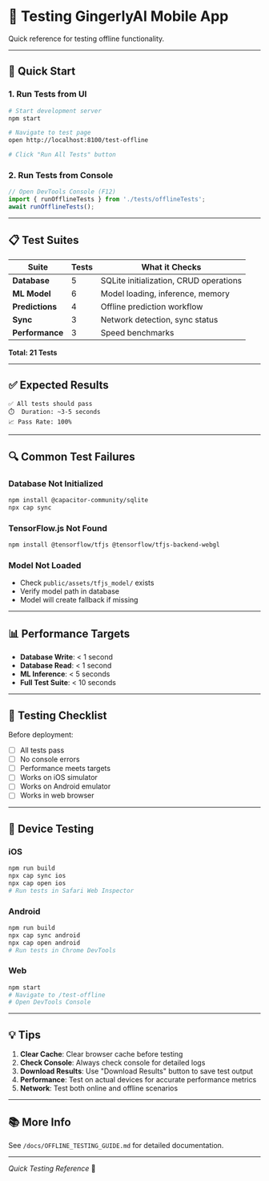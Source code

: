 # 🧪 Testing GingerlyAI Mobile App

Quick reference for testing offline functionality.

---

## 🚀 **Quick Start**

### **1. Run Tests from UI**

```bash
# Start development server
npm start

# Navigate to test page
open http://localhost:8100/test-offline

# Click "Run All Tests" button
```

### **2. Run Tests from Console**

```javascript
// Open DevTools Console (F12)
import { runOfflineTests } from './tests/offlineTests';
await runOfflineTests();
```

---

## 📋 **Test Suites**

| Suite | Tests | What it Checks |
|-------|-------|----------------|
| **Database** | 5 | SQLite initialization, CRUD operations |
| **ML Model** | 6 | Model loading, inference, memory |
| **Predictions** | 4 | Offline prediction workflow |
| **Sync** | 3 | Network detection, sync status |
| **Performance** | 3 | Speed benchmarks |

**Total: 21 Tests**

---

## ✅ **Expected Results**

```
✅ All tests should pass
⏱️  Duration: ~3-5 seconds
📈 Pass Rate: 100%
```

---

## 🔍 **Common Test Failures**

### **Database Not Initialized**
```bash
npm install @capacitor-community/sqlite
npx cap sync
```

### **TensorFlow.js Not Found**
```bash
npm install @tensorflow/tfjs @tensorflow/tfjs-backend-webgl
```

### **Model Not Loaded**
- Check `public/assets/tfjs_model/` exists
- Verify model path in database
- Model will create fallback if missing

---

## 📊 **Performance Targets**

- **Database Write**: < 1 second
- **Database Read**: < 1 second  
- **ML Inference**: < 5 seconds
- **Full Test Suite**: < 10 seconds

---

## 🎯 **Testing Checklist**

Before deployment:
- [ ] All tests pass
- [ ] No console errors
- [ ] Performance meets targets
- [ ] Works on iOS simulator
- [ ] Works on Android emulator
- [ ] Works in web browser

---

## 📱 **Device Testing**

### **iOS**
```bash
npm run build
npx cap sync ios
npx cap open ios
# Run tests in Safari Web Inspector
```

### **Android**
```bash
npm run build
npx cap sync android
npx cap open android
# Run tests in Chrome DevTools
```

### **Web**
```bash
npm start
# Navigate to /test-offline
# Open DevTools Console
```

---

## 💡 **Tips**

1. **Clear Cache**: Clear browser cache before testing
2. **Check Console**: Always check console for detailed logs
3. **Download Results**: Use "Download Results" button to save test output
4. **Performance**: Test on actual devices for accurate performance metrics
5. **Network**: Test both online and offline scenarios

---

## 📚 **More Info**

See `/docs/OFFLINE_TESTING_GUIDE.md` for detailed documentation.

---

*Quick Testing Reference* 🧪


